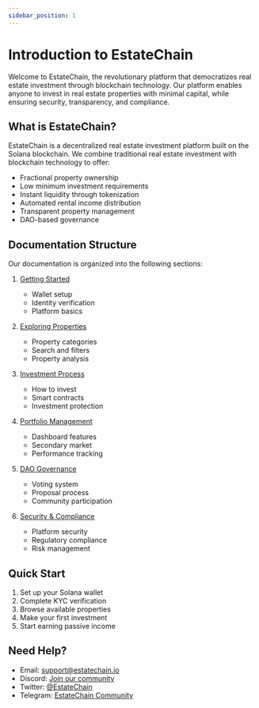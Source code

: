 ```yaml
---
sidebar_position: 1
---
```


# Introduction to EstateChain

Welcome to EstateChain, the revolutionary platform that democratizes real estate investment through blockchain technology. Our platform enables anyone to invest in real estate properties with minimal capital, while ensuring security, transparency, and compliance.

## What is EstateChain?

EstateChain is a decentralized real estate investment platform built on the Solana blockchain. We combine traditional real estate investment with blockchain technology to offer:

- Fractional property ownership
- Low minimum investment requirements
- Instant liquidity through tokenization
- Automated rental income distribution
- Transparent property management
- DAO-based governance

## Documentation Structure

Our documentation is organized into the following sections:

1. [Getting Started](./getting-started.md)
   - Wallet setup
   - Identity verification
   - Platform basics

2. [Exploring Properties](./exploring-properties.md)
   - Property categories
   - Search and filters
   - Property analysis

3. [Investment Process](./investment-process.md)
   - How to invest
   - Smart contracts
   - Investment protection

4. [Portfolio Management](./portfolio-management.md)
   - Dashboard features
   - Secondary market
   - Performance tracking

5. [DAO Governance](./governance.md)
   - Voting system
   - Proposal process
   - Community participation

6. [Security & Compliance](./security-compliance.md)
   - Platform security
   - Regulatory compliance
   - Risk management

## Quick Start

1. Set up your Solana wallet
2. Complete KYC verification
3. Browse available properties
4. Make your first investment
5. Start earning passive income

## Need Help?

- Email: support@estatechain.io
- Discord: [Join our community](https://discord.gg/estatechain)
- Twitter: [@EstateChain](https://twitter.com/estatechain)
- Telegram: [EstateChain Community](https://t.me/estatechain)
